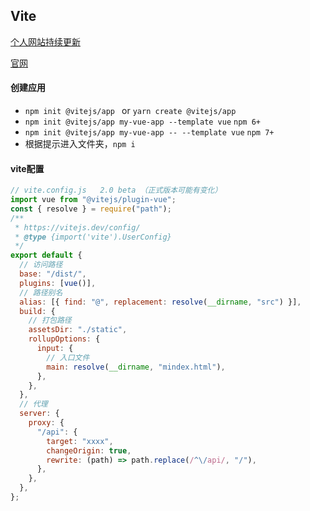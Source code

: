 ## Vite

[个人网站持续更新](http://remons.gitee.io/)

[官网](https://vitejs.dev/)

#### 创建应用

- `npm init @vitejs/app `   or   `yarn create @vitejs/app`
- `npm init @vitejs/app my-vue-app --template vue`   `npm 6+`
- `npm init @vitejs/app my-vue-app -- --template vue`  `npm 7+`
- 根据提示进入文件夹，`npm i`

#### vite配置

```javascript
// vite.config.js   2.0 beta （正式版本可能有变化）
import vue from "@vitejs/plugin-vue";
const { resolve } = require("path");
/**
 * https://vitejs.dev/config/
 * @type {import('vite').UserConfig}
 */
export default {
  // 访问路径
  base: "/dist/",
  plugins: [vue()],
  // 路径别名
  alias: [{ find: "@", replacement: resolve(__dirname, "src") }],
  build: {
    // 打包路径
    assetsDir: "./static",
    rollupOptions: {
      input: {
        // 入口文件
        main: resolve(__dirname, "mindex.html"),
      },
    },
  },
  // 代理
  server: {
    proxy: {
      "/api": {
        target: "xxxx",
        changeOrigin: true,
        rewrite: (path) => path.replace(/^\/api/, "/"),
      },
    },
  },
};

```

